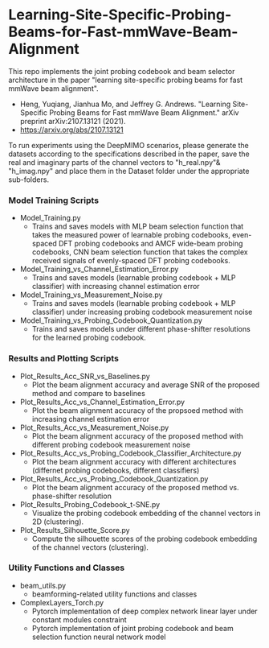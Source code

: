 # Learning-Site-Specific-Probing-Beams-for-Fast-mmWave-Beam-Alignment

This repo implements the joint probing codebook and beam selector architecture in the paper "learning site-specific probing beams for fast mmWave beam alignment".
* Heng, Yuqiang, Jianhua Mo, and Jeffrey G. Andrews. "Learning Site-Specific Probing Beams for Fast mmWave Beam Alignment." arXiv preprint arXiv:2107.13121 (2021).
* https://arxiv.org/abs/2107.13121

To run experiments using the DeepMIMO scenarios, please generate the datasets according to the specifications described in the paper, save the real and imaginary parts of the channel vectors to "h_real.npy"& "h_imag.npy" and place them in the Dataset folder under the appropriate sub-folders. 

### Model Training Scripts

* Model_Training.py
  * Trains and saves models with MLP beam selection function that takes the measured power of learnable probing codebooks, even-spaced DFT probing codebooks and AMCF wide-beam probing codebooks, CNN beam selection function that takes the complex received signals of evenly-spaced DFT probing codebooks. 
* Model_Training_vs_Channel_Estimation_Error.py
  * Trains and saves models (learnable probing codebook + MLP classifier) with increasing channel estimation error 
* Model_Training_vs_Measurement_Noise.py
  * Trains and saves models (learnable probing codebook + MLP classifier) under increasing probing codebook measurement noise
* Model_Training_vs_Probing_Codebook_Quantization.py
  * Trains and saves models under different phase-shifter resolutions for the learned probing codebook.
### Results and Plotting Scripts

* Plot_Results_Acc_SNR_vs_Baselines.py
  * Plot the beam alignment accuracy and average SNR of the proposed method and compare to baselines 
* Plot_Results_Acc_vs_Channel_Estimation_Error.py
  * Plot the beam alignment accuracy of the propsoed method with increasing channel estimation error 
* Plot_Results_Acc_vs_Measurement_Noise.py
  * Plot the beam alignment accuracy of the proposed method with different probing codebook measurement noise
* Plot_Results_Acc_vs_Probing_Codebook_Classifier_Architecture.py
  * Plot the beam alignment accuracy with different architectures (differnet probing codebooks, different classifiers)
* Plot_Results_Acc_vs_Probing_Codebook_Quantization.py
  * Plot the beam alignment accuracy of the proposed method vs. phase-shifter resolution 
* Plot_Results_Probing_Codebook_t-SNE.py
  * Visualize the probing codebook embedding of the channel vectors in 2D (clustering). 
* Plot_Results_Silhouette_Score.py
  * Compute the silhouette scores of the probing codebook embedding of the channel vectors (clustering). 

### Utility Functions and Classes

* beam_utils.py
  * beamforming-related utility functions and classes 
* ComplexLayers_Torch.py
  * Pytorch implementation of deep complex network linear layer under constant modules constraint
  * Pytorch implementation of joint probing codebook and beam selection function neural network model
